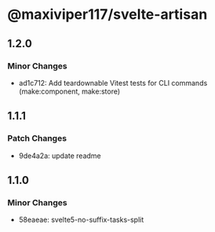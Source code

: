 # @maxiviper117/svelte-artisan

## 1.2.0

### Minor Changes

- ad1c712: Add teardownable Vitest tests for CLI commands (make:component, make:store)

## 1.1.1

### Patch Changes

- 9de4a2a: update readme

## 1.1.0

### Minor Changes

- 58eaeae: svelte5-no-suffix-tasks-split
